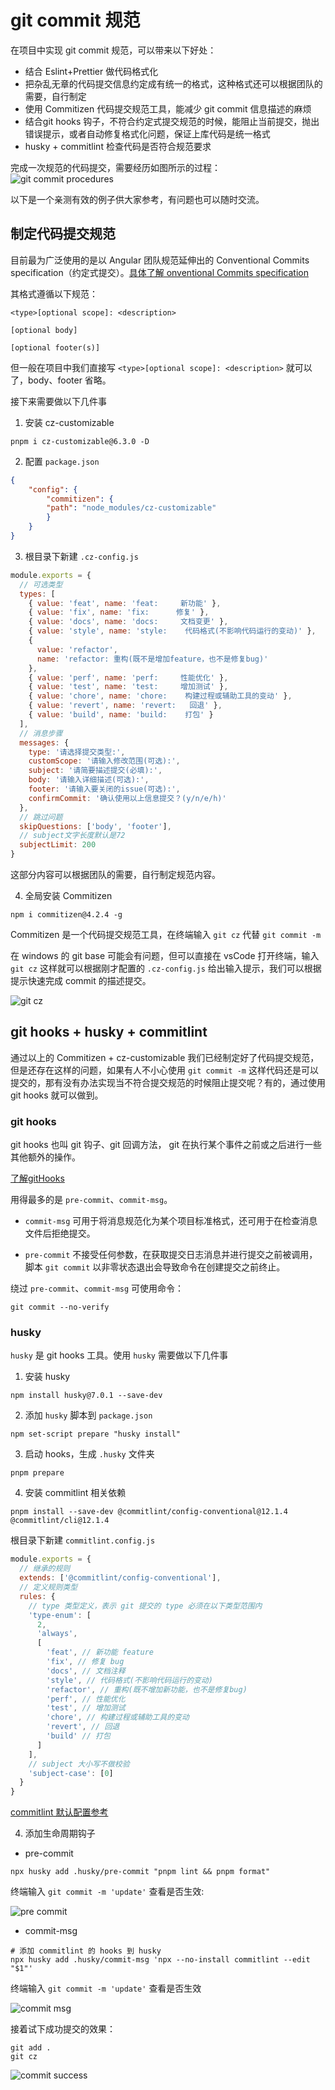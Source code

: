 # git commit 规范

在项目中实现 git commit 规范，可以带来以下好处：
- 结合 Eslint+Prettier 做代码格式化
- 把杂乱无章的代码提交信息约定成有统一的格式，这种格式还可以根据团队的需要，自行制定
- 使用 Commitizen 代码提交规范工具，能减少 git commit 信息描述的麻烦
- 结合git hooks 钩子，不符合约定式提交规范的时候，能阻止当前提交，抛出错误提示，或者自动修复格式化问题，保证上库代码是统一格式
- husky + commitlint 检查代码是否符合规范要求

完成一次规范的代码提交，需要经历如图所示的过程：
![git commit procedures](./img/git_commit/commit_procedure.png)

以下是一个亲测有效的例子供大家参考，有问题也可以随时交流。

## 制定代码提交规范
目前最为广泛使用的是以 Angular 团队规范延伸出的 Conventional Commits specification（约定式提交）。[具体了解 onventional Commits specification](https://www.conventionalcommits.org/zh-hans/v1.0.0/) 

其格式遵循以下规范：

```shell
<type>[optional scope]: <description>

[optional body]

[optional footer(s)]
```

但一般在项目中我们直接写 `<type>[optional scope]: <description>` 就可以了，body、footer 省略。


接下来需要做以下几件事

1. 安装 cz-customizable
```shell
pnpm i cz-customizable@6.3.0 -D
```

2. 配置 `package.json`
```json
{
    "config": {
        "commitizen": {
        "path": "node_modules/cz-customizable"
        }
    }
}
```

3. 根目录下新建 `.cz-config.js`
```js
module.exports = {
  // 可选类型
  types: [
    { value: 'feat', name: 'feat:     新功能' },
    { value: 'fix', name: 'fix:      修复' },
    { value: 'docs', name: 'docs:     文档变更' },
    { value: 'style', name: 'style:    代码格式(不影响代码运行的变动)' },
    {
      value: 'refactor',
      name: 'refactor: 重构(既不是增加feature，也不是修复bug)'
    },
    { value: 'perf', name: 'perf:     性能优化' },
    { value: 'test', name: 'test:     增加测试' },
    { value: 'chore', name: 'chore:    构建过程或辅助工具的变动' },
    { value: 'revert', name: 'revert:   回退' },
    { value: 'build', name: 'build:    打包' }
  ],
  // 消息步骤
  messages: {
    type: '请选择提交类型:',
    customScope: '请输入修改范围(可选):',
    subject: '请简要描述提交(必填):',
    body: '请输入详细描述(可选):',
    footer: '请输入要关闭的issue(可选):',
    confirmCommit: '确认使用以上信息提交？(y/n/e/h)'
  },
  // 跳过问题
  skipQuestions: ['body', 'footer'],
  // subject文字长度默认是72
  subjectLimit: 200
}
```

这部分内容可以根据团队的需要，自行制定规范内容。

4. 全局安装 Commitizen

`npm i commitizen@4.2.4 -g`

Commitizen 是一个代码提交规范工具，在终端输入 `git cz` 代替 `git commit -m`

在 windows 的 git base 可能会有问题，但可以直接在 vsCode 打开终端，输入 `git cz` 这样就可以根据刚才配置的 `.cz-config.js` 给出输入提示，我们可以根据提示快速完成 commit 的描述提交。

![git cz](./img/git_commit/git_cz.png)

## git hooks + husky + commitlint
通过以上的 Commitizen + cz-customizable 我们已经制定好了代码提交规范，但是还存在这样的问题，如果有人不小心使用 `git commit -m` 这样代码还是可以提交的，那有没有办法实现当不符合提交规范的时候阻止提交呢？有的，通过使用 git hooks 就可以做到。

### git hooks
git hooks 也叫 git 钩子、git 回调方法， git 在执行某个事件之前或之后进行一些其他额外的操作。

[了解gitHooks](https://git-scm.com/docs/githooks)


用得最多的是 `pre-commit`、`commit-msg`。

- `commit-msg` 可用于将消息规范化为某个项目标准格式，还可用于在检查消息文件后拒绝提交。

- `pre-commit` 不接受任何参数，在获取提交日志消息并进行提交之前被调用，脚本 `git commit` 以非零状态退出会导致命令在创建提交之前终止。

绕过 `pre-commit`、`commit-msg` 可使用命令：
```shell
git commit --no-verify
```

### husky
`husky` 是 git hooks 工具。使用 `husky` 需要做以下几件事

1. 安装 husky
```shell
npm install husky@7.0.1 --save-dev
```

2. 添加 `husky` 脚本到 `package.json`
```shell
npm set-script prepare "husky install"
```

3. 启动 hooks，生成 `.husky` 文件夹
```shell
pnpm prepare
```

4. 安装 commitlint 相关依赖
```shell
pnpm install --save-dev @commitlint/config-conventional@12.1.4 @commitlint/cli@12.1.4
```

根目录下新建 `commitlint.config.js`
```js
module.exports = {
  // 继承的规则
  extends: ['@commitlint/config-conventional'],
  // 定义规则类型
  rules: {
    // type 类型定义，表示 git 提交的 type 必须在以下类型范围内
    'type-enum': [
      2,
      'always',
      [
        'feat', // 新功能 feature
        'fix', // 修复 bug
        'docs', // 文档注释
        'style', // 代码格式(不影响代码运行的变动)
        'refactor', // 重构(既不增加新功能，也不是修复bug)
        'perf', // 性能优化
        'test', // 增加测试
        'chore', // 构建过程或辅助工具的变动
        'revert', // 回退
        'build' // 打包
      ]
    ],
    // subject 大小写不做校验
    'subject-case': [0]
  }
}
```

[commitlint 默认配置参考](https://github.com/conventional-changelog/commitlint/blob/master/@commitlint/config-conventional/index.js)

4. 添加生命周期钩子

- pre-commit

```shell
npx husky add .husky/pre-commit "pnpm lint && pnpm format"
```

终端输入 `git commit -m 'update'` 查看是否生效:

![pre commit](./img/git_commit/pre_commit_eslint.png)


- commit-msg

```shell
# 添加 commitlint 的 hooks 到 husky
npx husky add .husky/commit-msg 'npx --no-install commitlint --edit "$1"'
```

终端输入 `git commit -m 'update'` 查看是否生效

![commit msg](./img/git_commit/commit_msg.png)

接着试下成功提交的效果：

```shell
git add .
git cz
```

![commit success](./img/git_commit/commit_success.png)
